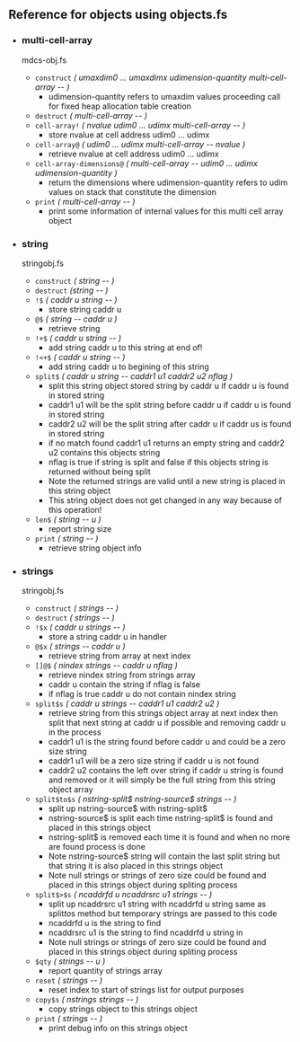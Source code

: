 ## Reference for objects using objects.fs

* ### multi-cell-array
  mdcs-obj.fs
  * `construct`                 _( umaxdim0 ... umaxdimx udimension-quantity multi-cell-array -- )_
      - udimension-quantity refers to umaxdim values proceeding call for fixed heap allocation table creation
  * `destruct`                  _( multi-cell-array -- )_
  * `cell-array!`               _( nvalue udim0 ... udimx multi-cell-array -- )_
      - store nvalue at cell address udim0 ... udimx
  * `cell-array@`               _( udim0 ... udimx multi-cell-array -- nvalue )_
      - retrieve nvalue at cell address udim0 ... udimx
  * `cell-array-dimensions@`    _( multi-cell-array -- udim0 ... udimx udimension-quantity )_
      - return the dimensions where udimension-quantity refers to udim values on stack that constitute the dimension  
  * `print`                     _( multi-cell-array -- )_
      - print some information of internal values for this multi cell array object

* ### string
  stringobj.fs
  * `construct`           _( string -- )_
  * `destruct`            _(string -- )_
  * `!$`                  _( caddr u string -- )_
      - store string caddr u
  * `@$`                  _( string -- caddr u )_
      - retrieve string
  * `!+$`                 _( caddr u string -- )_
      - add string caddr u to this string at end of!
  * `!<+$`                _( caddr u string -- )_
      - add string caddr u to begining of this string
  * `split$`              _( caddr u string -- caddr1 u1 caddr2 u2 nflag )_
      - split this string object stored string by caddr u if caddr u is found in stored string
      - caddr1 u1 will be the split string before caddr u if caddr u is found in stored string
      - caddr2 u2 will be the split string after caddr u if caddr us is found in stored string
      - if no match found caddr1 u1 returns an empty string and caddr2 u2 contains this objects string
      - nflag is true if string is split and false if this objects string is returned without being split
      - Note the returned strings are valid until a new string is placed in this string object
      - This string object does not get changed in any way because of this operation!
  * `len$`                _( string -- u )_
      - report string size
  * `print`               _( string -- )_
      - retrieve string object info

* ### strings
  stringobj.fs
  * `construct`           _( strings -- )_
  * `destruct`            _( strings -- )_
  * `!$x`                 _( caddr u strings -- )_
      - store a string caddr u in handler
  * `@$x`                 _( strings -- caddr u )_
      - retrieve string from array at next index
  * `[]@$`                _( nindex strings -- caddr u nflag )_
      - retrieve nindex string from strings array
      - caddr u contain the string if nflag is false
      - if nflag is true caddr u do not contain nindex string
  * `split$s`             _( caddr u strings -- caddr1 u1 caddr2 u2 )_
      - retrieve string from this strings object array at next index then split that next string at caddr u if possible and removing caddr u in the process
      - caddr1 u1 is the string found before caddr u and could be a zero size string
      - caddr1 u1 will be a zero size string if caddr u is not found
      - caddr2 u2 contains the left over string if caddr u string is found and removed or it will simply be the full string from this string object array
  * `split$to$s`          _( nstring-split$ nstring-source$ strings -- )_
      - split up nstring-source$ with nstring-split$
      - nstring-source$ is split each time nstring-split$ is found and placed in this strings object
      - nstring-split$ is removed each time it is found and when no more are found process is done
      - Note nstring-source$ string will contain the last split string but that string it is also placed in this strings object
      - Note null strings or strings of zero size could be found and placed in this strings object during spliting process
  * `split$>$s`           _( ncaddrfd u ncaddrsrc u1 strings -- )_
      - split up ncaddrsrc u1 string with ncaddrfd u string same as split$to$s method but temporary strings are passed to this code
      - ncaddrfd u is the string to find
      - ncaddrsrc u1 is the string to find ncaddrfd u string in
      - Note null strings or strings of zero size could be found and placed in this strings object during spliting process
  * `$qty`                _( strings -- u )_
      - report quantity of strings array
  * `reset`               _( strings -- )_
      - reset index to start of strings list for output purposes
  * `copy$s`              _( nstrings strings -- )_
      - copy strings object to this strings object
  * `print`               _( strings -- )_
      - print debug info on this strings object 
